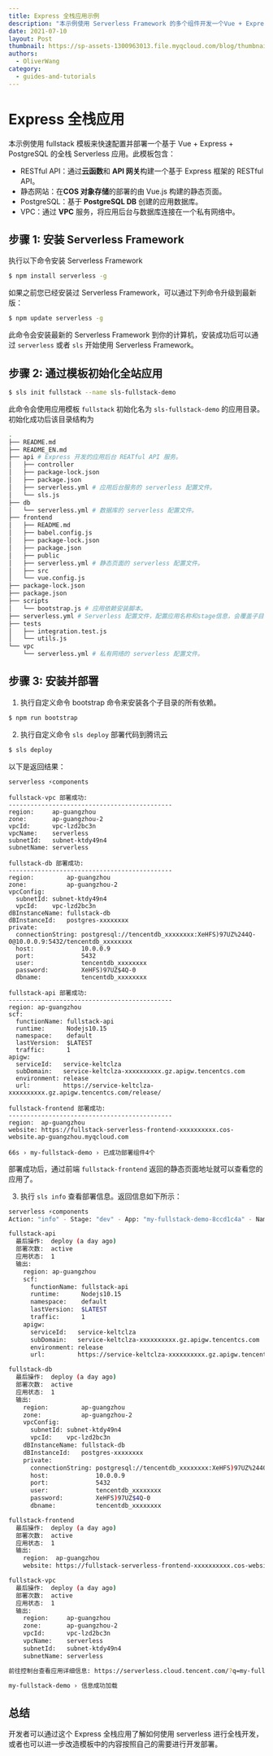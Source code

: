 ```yaml
---
title: Express 全栈应用示例
description: "本示例使用 Serverless Framework 的多个组件开发一个Vue + Express + PostgreSQL 的全栈 Serverless 应用。"
date: 2021-07-10
layout: Post
thumbnail: https://sp-assets-1300963013.file.myqcloud.com/blog/thumbnails/logo-sf-side-dark.png
authors:
  - OliverWang
category:
  - guides-and-tutorials
---
```


# Express 全栈应用

本示例使用 fullstack 模板来快速配置并部署一个基于 Vue + Express + PostgreSQL 的全栈 Serverless 应用。此模板包含：

- RESTful API：通过**云函数**和 **API 网关**构建一个基于 Express 框架的 RESTful API。
- 静态网站：在**COS 对象存储**的部署的由 Vue.js 构建的静态页面。
- PostgreSQL：基于 **PostgreSQL DB** 创建的应用数据库。
- VPC：通过 **VPC** 服务，将应用后台与数据库连接在一个私有网络中。

## 步骤 1: 安装 Serverless Framework

执行以下命令安装 Serverless Framework

```bash
$ npm install serverless -g
```

如果之前您已经安装过 Serverless Framework，可以通过下列命令升级到最新版：

```bash
$ npm update serverless -g
```

此命令会安装最新的 Serverless Framework 到你的计算机，安装成功后可以通过 `serverless` 或者 `sls` 开始使用 Serverless Framework。

## 步骤 2: 通过模板初始化全站应用

```bash
$ sls init fullstack --name sls-fullstack-demo
```

此命令会使用应用模板 `fullstack` 初始化名为 `sls-fullstack-demo` 的应用目录。初始化成功后该目录结构为

```bash
.
├── README.md
├── README_EN.md
├── api # Express 开发的应用后台 REATful API 服务。
│   ├── controller
│   ├── package-lock.json
│   ├── package.json
│   ├── serverless.yml # 应用后台服务的 serverless 配置文件。
│   └── sls.js
├── db
│   └── serverless.yml # 数据库的 serverless 配置文件。
├── frontend
│   ├── README.md
│   ├── babel.config.js
│   ├── package-lock.json
│   ├── package.json
│   ├── public
│   ├── serverless.yml # 静态页面的 serverless 配置文件。
│   ├── src
│   └── vue.config.js
├── package-lock.json
├── package.json
├── scripts
│   └── bootstrap.js # 应用依赖安装脚本。
├── serverless.yml # Serverless 配置文件，配置应用名称和stage信息，会覆盖子目录的配置文件中的名称和stage。
├── tests
│   ├── integration.test.js
│   └── utils.js
└── vpc
    └── serverless.yml # 私有网络的 serverless 配置文件。
```

## 步骤 3: 安装并部署

1. 执行自定义命令 bootstrap 命令来安装各个子目录的所有依赖。

```bash
$ npm run bootstrap
```

2. 执行自定义命令 `sls deploy` 部署代码到腾讯云

```bash
$ sls deploy
```

以下是返回结果：

```console
serverless ⚡components

fullstack-vpc 部署成功:
---------------------------------------------
region:     ap-guangzhou
zone:       ap-guangzhou-2
vpcId:      vpc-lzd2bc3n
vpcName:    serverless
subnetId:   subnet-ktdy49n4
subnetName: serverless

fullstack-db 部署成功:
---------------------------------------------
region:         ap-guangzhou
zone:           ap-guangzhou-2
vpcConfig:
  subnetId: subnet-ktdy49n4
  vpcId:    vpc-lzd2bc3n
dBInstanceName: fullstack-db
dBInstanceId:   postgres-xxxxxxxx
private:
  connectionString: postgresql://tencentdb_xxxxxxxx:XeHFS)97UZ%244Q-0@10.0.0.9:5432/tencentdb_xxxxxxxx
  host:             10.0.0.9
  port:             5432
  user:             tencentdb_xxxxxxxx
  password:         XeHFS)97UZ$4Q-0
  dbname:           tencentdb_xxxxxxxx

fullstack-api 部署成功:
---------------------------------------------
region: ap-guangzhou
scf:
  functionName: fullstack-api
  runtime:      Nodejs10.15
  namespace:    default
  lastVersion:  $LATEST
  traffic:      1
apigw:
  serviceId:   service-keltclza
  subDomain:   service-keltclza-xxxxxxxxxx.gz.apigw.tencentcs.com
  environment: release
  url:         https://service-keltclza-xxxxxxxxxx.gz.apigw.tencentcs.com/release/

fullstack-frontend 部署成功:
---------------------------------------------
region:  ap-guangzhou
website: https://fullstack-serverless-frontend-xxxxxxxxxx.cos-website.ap-guangzhou.myqcloud.com

66s › my-fullstack-demo › 已成功部署组件4个
```

部署成功后，通过前端 `fullstack-frontend` 返回的静态页面地址就可以查看您的应用了。

3. 执行 `sls info` 查看部署信息。返回信息如下所示：

```bash
serverless ⚡components
Action: "info" - Stage: "dev" - App: "my-fullstack-demo-8ccd1c4a" - Name: "my-fullstack-demo"

fullstack-api
  最后操作:  deploy (a day ago)
  部署次数:  active
  应用状态:  1
  输出:
    region: ap-guangzhou
    scf:
      functionName: fullstack-api
      runtime:      Nodejs10.15
      namespace:    default
      lastVersion:  $LATEST
      traffic:      1
    apigw:
      serviceId:   service-keltclza
      subDomain:   service-keltclza-xxxxxxxxxx.gz.apigw.tencentcs.com
      environment: release
      url:         https://service-keltclza-xxxxxxxxxx.gz.apigw.tencentcs.com/release/

fullstack-db
  最后操作:  deploy (a day ago)
  部署次数:  active
  应用状态:  1
  输出:
    region:         ap-guangzhou
    zone:           ap-guangzhou-2
    vpcConfig:
      subnetId: subnet-ktdy49n4
      vpcId:    vpc-lzd2bc3n
    dBInstanceName: fullstack-db
    dBInstanceId:   postgres-xxxxxxxx
    private:
      connectionString: postgresql://tencentdb_xxxxxxxx:XeHFS)97UZ%244Q-0@10.0.0.9:5432/tencentdb_xxxxxxxx
      host:             10.0.0.9
      port:             5432
      user:             tencentdb_xxxxxxxx
      password:         XeHFS)97UZ$4Q-0
      dbname:           tencentdb_xxxxxxxx

fullstack-frontend
  最后操作:  deploy (a day ago)
  部署次数:  active
  应用状态:  1
  输出:
    region:  ap-guangzhou
    website: https://fullstack-serverless-frontend-xxxxxxxxxx.cos-website.ap-guangzhou.myqcloud.com

fullstack-vpc
  最后操作:  deploy (a day ago)
  部署次数:  active
  应用状态:  1
  输出:
    region:     ap-guangzhou
    zone:       ap-guangzhou-2
    vpcId:      vpc-lzd2bc3n
    vpcName:    serverless
    subnetId:   subnet-ktdy49n4
    subnetName: serverless

前往控制台查看应用详细信息: https://serverless.cloud.tencent.com/?q=my-fullstack-demo-8ccd1c4a

my-fullstack-demo › 信息成功加载
```

## 总结

开发者可以通过这个 Express 全栈应用了解如何使用 serverless 进行全栈开发，或者也可以进一步改造模板中的内容按照自己的需要进行开发部署。
